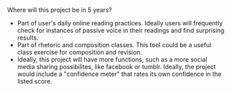 Where will this project be in 5 years?
* Part of user's daily online reading practices. Ideally users will frequently check for instances of passive voice in their readings and find surprising results.
* Part of rhetoric and composition classes. This tool could be a useful class exercise for composition and revision. 
* Ideally, this project will have more functions, such as a more social media sharing possibilites, like facebook or tumblr. Ideally, the project would include a "confidence meter" that rates its own confidence in the listed score. 
